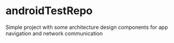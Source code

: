 # androidTestRepo

Simple project with some architecture design components for app navigation and network communication
